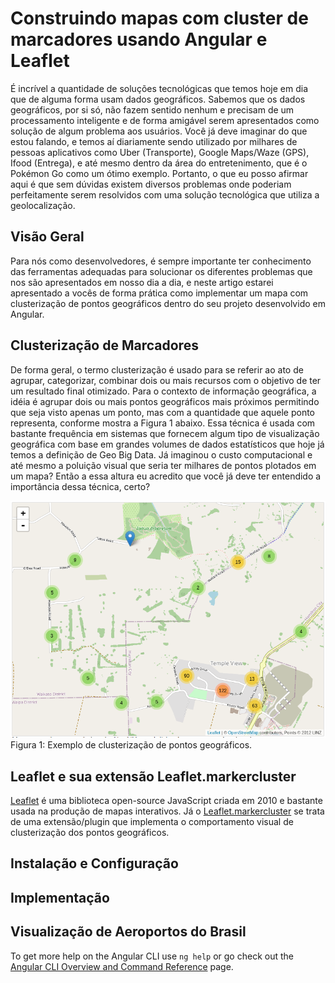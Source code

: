 # Construindo mapas com cluster de marcadores usando Angular e Leaflet

É incrível a quantidade de soluções tecnológicas que temos hoje em dia que de alguma forma usam dados geográficos. Sabemos que os dados geográficos, por si só, não fazem sentido nenhum e precisam de um processamento inteligente e de forma amigável serem apresentados como solução de algum problema aos usuários. Você já deve imaginar do que estou falando, e temos aí diariamente sendo utilizado por milhares de pessoas aplicativos como Uber (Transporte), Google Maps/Waze (GPS), Ifood (Entrega), e até mesmo dentro da área do entretenimento, que é o Pokémon Go como um ótimo exemplo. Portanto, o que eu posso afirmar aqui é que sem dúvidas existem diversos problemas onde poderiam perfeitamente serem resolvidos com uma solução tecnológica que utiliza a geolocalização. 


## Visão Geral

Para nós como desenvolvedores, é sempre importante ter conhecimento das ferramentas adequadas para solucionar os diferentes problemas que nos são apresentados em nosso dia a dia, e neste artigo estarei apresentado a vocês de forma prática como implementar um mapa com clusterização de pontos geográficos dentro do seu projeto desenvolvido em Angular.

## Clusterização de Marcadores

De forma geral, o termo clusterização é usado para se referir ao ato de agrupar, categorizar, combinar dois ou mais recursos com o objetivo de ter um resultado final otimizado. Para o contexto de informação geográfica, a idéia é agrupar dois ou mais pontos geográficos mais próximos permitindo que seja visto apenas um ponto, mas com a quantidade que aquele ponto representa, conforme mostra a Figura 1 abaixo. Essa técnica é usada com bastante frequência em sistemas que fornecem algum tipo de visualização geográfica com base em grandes volumes de dados estatísticos que hoje já temos a definição de Geo Big Data. Já imaginou o custo computacional e até mesmo a poluição visual que seria ter milhares de pontos plotados em um mapa? Então a essa altura eu acredito que você já deve ter entendido a importância dessa técnica, certo?

![](src/assets/images/img-example-marker-clustering.png)
Figura 1: Exemplo de clusterização de pontos geográficos.

## Leaflet e sua extensão Leaflet.markercluster

[Leaflet](https://leafletjs.com/) é uma biblioteca open-source JavaScript criada em 2010 e bastante usada na produção de mapas interativos. Já o [Leaflet.markercluster](https://github.com/Leaflet/Leaflet.markercluster) se trata de uma extensão/plugin que implementa o comportamento visual de clusterização dos pontos geográficos.


## Instalação e Configuração


## Implementação


## Visualização de Aeroportos do Brasil

To get more help on the Angular CLI use `ng help` or go check out the [Angular CLI Overview and Command Reference](https://angular.io/cli) page.
